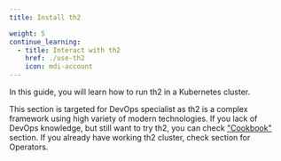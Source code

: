 ```yaml
---
title: Install th2

weight: 5
continue_learning:
  - title: Interact with th2
    href: ./use-th2
    icon: mdi-account
---
```


In this guide, you will learn how to run th2 in a Kubernetes cluster.

<!--more-->

This section is targeted for DevOps specialist as th2 is a complex framework using high variety of modern technologies. If you lack of DevOps knowledge, but still want to try th2, you can check ["Cookbook"](../cookbook) section. If you already have working th2 cluster, check section for Operators.
